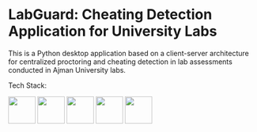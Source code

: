# LabGuard: Cheating Detection Application for University Labs
This is a Python desktop application based on a client-server architecture for centralized proctoring and cheating detection in lab assessments conducted in Ajman University labs.

Tech Stack:

<img src ="https://github.com/super-fz/LabGuard/assets/122122054/25f65ed9-ce05-44e8-bccf-cbc3ec84fc19" height ="55"> <img src ="https://github.com/super-fz/LabGuard/assets/122122054/aef4c8cc-8283-4ca9-9892-6203fe51aa51" height = "55">
    <img src ="https://github.com/super-fz/LabGuard/assets/122122054/ec407b44-0092-47f0-b792-3fa73137b57e" height = "55">    <img src ="https://github.com/super-fz/LabGuard/assets/122122054/a695cdde-0758-4f66-9a15-cc183a93f49a"  height = "55"> <img src ="https://github.com/super-fz/LabGuard/assets/122122054/85ba0e23-cd79-4779-88c6-36acca15af3a" height = "55">




